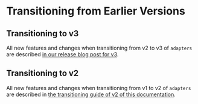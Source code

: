 # Transitioning from Earlier Versions

## Transitioning to v3

All new features and changes when transitioning from v2 to v3 of `adapters` are described [in our release blog post for v3](https://adapterhub.ml/blog/2022/03/adapters-v3-unifying-efficient-fine-tuning/#library-updates-and-changes).

## Transitioning to v2

All new features and changes when transitioning from v1 to v2 of `adapters` are described in [the transitioning guide of v2 of this documentation](https://docs.adapterhub.ml/v2.3.0/v2_transition.html).
